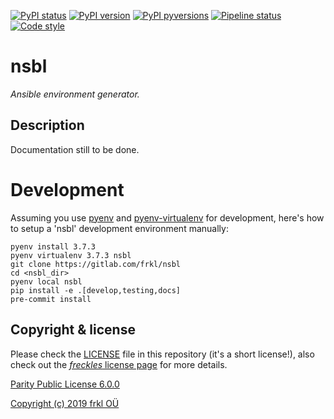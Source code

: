 [![PyPI status](https://img.shields.io/pypi/status/nsbl.svg)](https://pypi.python.org/pypi/nsbl/)
[![PyPI version](https://img.shields.io/pypi/v/nsbl.svg)](https://pypi.python.org/pypi/nsbl/)
[![PyPI pyversions](https://img.shields.io/pypi/pyversions/nsbl.svg)](https://pypi.python.org/pypi/nsbl/)
[![Pipeline status](https://gitlab.com/frkl/nsbl/badges/develop/pipeline.svg)](https://gitlab.com/frkl/nsbl/pipelines)
[![Code style](https://img.shields.io/badge/code%20style-black-000000.svg)](https://github.com/ambv/black)

# nsbl

*Ansible environment generator.*


## Description

Documentation still to be done.

# Development

Assuming you use [pyenv](https://github.com/pyenv/pyenv) and [pyenv-virtualenv](https://github.com/pyenv/pyenv-virtualenv) for development, here's how to setup a 'nsbl' development environment manually:

    pyenv install 3.7.3
    pyenv virtualenv 3.7.3 nsbl
    git clone https://gitlab.com/frkl/nsbl
    cd <nsbl_dir>
    pyenv local nsbl
    pip install -e .[develop,testing,docs]
    pre-commit install


## Copyright & license

Please check the [LICENSE](/LICENSE) file in this repository (it's a short license!), also check out the [*freckles* license page](https://freckles.io/license) for more details.

[Parity Public License 6.0.0](https://licensezero.com/licenses/parity)

[Copyright (c) 2019 frkl OÜ](https://frkl.io)
